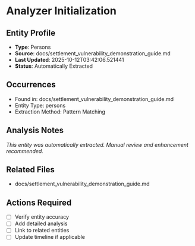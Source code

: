 # Analyzer Initialization

## Entity Profile
- **Type**: Persons
- **Source**: docs/settlement_vulnerability_demonstration_guide.md
- **Last Updated**: 2025-10-12T03:42:06.521441
- **Status**: Automatically Extracted

## Occurrences
- Found in: docs/settlement_vulnerability_demonstration_guide.md
- Entity Type: persons
- Extraction Method: Pattern Matching

## Analysis Notes
*This entity was automatically extracted. Manual review and enhancement recommended.*

## Related Files
- docs/settlement_vulnerability_demonstration_guide.md

## Actions Required
- [ ] Verify entity accuracy
- [ ] Add detailed analysis
- [ ] Link to related entities
- [ ] Update timeline if applicable
